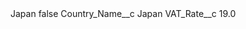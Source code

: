 <?xml version="1.0" encoding="UTF-8"?>
<CustomMetadata xmlns="http://soap.sforce.com/2006/04/metadata" xmlns:xsi="http://www.w3.org/2001/XMLSchema-instance" xmlns:xsd="http://www.w3.org/2001/XMLSchema">
    <label>Japan</label>
    <protected>false</protected>
    <values>
        <field>Country_Name__c</field>
        <value xsi:type="xsd:string">Japan</value>
    </values>
    <values>
        <field>VAT_Rate__c</field>
        <value xsi:type="xsd:double">19.0</value>
    </values>
</CustomMetadata>
